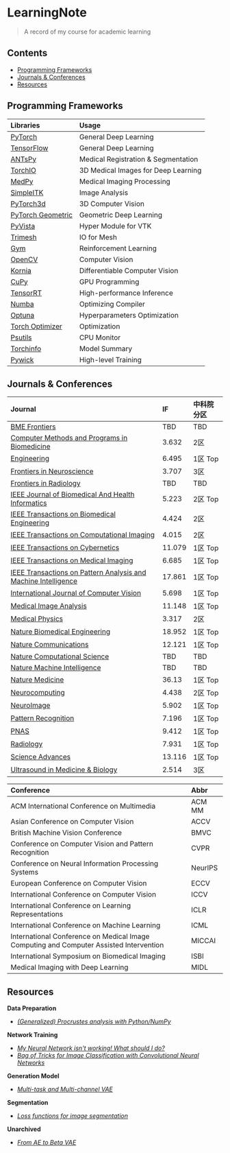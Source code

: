 # LearningNote
> A record of my course for academic learning

## Contents
- [Programming Frameworks](#program)
- [Journals & Conferences](#journal)
- [Resources](#resource)

## <span id = "program">Programming Frameworks</span>

| Libraries | Usage |
| :- | :- |
|[PyTorch](https://pytorch.org/)|General Deep Learning| 
|[TensorFlow](https://www.tensorflow.org/)|General Deep Learning|
|[ANTsPy](https://github.com/ANTsX/ANTsPy)|Medical Registration & Segmentation|
|[TorchIO](https://github.com/fepegar/torchio)| 3D Medical Images for Deep Learning|
|[MedPy](https://github.com/loli/medpy)|Medical Imaging Processing|
|[SimpleITK](https://github.com/SimpleITK/SimpleITK)|Image Analysis|
|[PyTorch3d](https://github.com/facebookresearch/pytorch3d)| 3D Computer Vision | 
|[PyTorch Geometric](https://github.com/rusty1s/pytorch_geometric) | Geometric Deep Learning |
|[PyVista](https://github.com/pyvista/pyvista)|Hyper Module for VTK|
|[Trimesh](https://github.com/mikedh/trimesh)|IO for Mesh|
|[Gym](https://github.com/openai/gym)|Reinforcement Learning|
|[OpenCV](https://opencv.org/)|Computer Vision|
|[Kornia](https://github.com/kornia/kornia)|Differentiable Computer Vision|
|[CuPy](https://github.com/cupy/cupy)|GPU Programming |
|[TensorRT](https://developer.nvidia.com/tensorrt)|High-performance Inference|
|[Numba](https://github.com/numba/numba)| Optimizing Compiler| 
|[Optuna](https://github.com/optuna/optuna) | Hyperparameters Optimization |
|[Torch Optimizer](https://github.com/jettify/pytorch-optimizer)| Optimization |
|[Psutils](https://github.com/giampaolo/psutil)|CPU Monitor|
|[Torchinfo](https://github.com/TylerYep/torchinfo)|Model Summary|
|[Pywick](https://github.com/achaiah/pywick)|High-level Training|


## <span id = "journal">Journals & Conferences</span>

| Journal | IF | 中科院分区 |
| :- | :- | :- |
| [BME Frontiers](https://spj.sciencemag.org/journals/bmef/) | TBD | TBD |
| [Computer Methods and Programs in Biomedicine](https://www.journals.elsevier.com/computer-methods-and-programs-in-biomedicine) | 3.632 | 2区 |
| [Engineering](https://www.journals.elsevier.com/engineering/) | 6.495 | 1区 Top|
| [Frontiers in Neuroscience](https://www.frontiersin.org/journals/neuroscience) | 3.707 | 3区| 
| [Frontiers in Radiology](https://www.frontiersin.org/journals/radiology) | TBD | TBD |
| [IEEE Journal of Biomedical And Health Informatics](https://www.embs.org/jbhi/) | 5.223 | 2区 Top |
| [IEEE Transactions on Biomedical Engineering](https://www.embs.org/tbme/) | 4.424 | 2区 |
| [IEEE Transactions on Computational Imaging](https://ieeexplore.ieee.org/xpl/RecentIssue.jsp?punumber=6745852) | 4.015 | 2区 |
| [IEEE Transactions on Cybernetics](https://ieeexplore.ieee.org/xpl/RecentIssue.jsp?punumber=6221036) | 11.079 | 1区 Top |
| [IEEE Transactions on Medical Imaging](https://www.embs.org/tmi/) | 6.685 | 1区 Top |
| [IEEE Transactions on Pattern Analysis and Machine Intelligence](https://ieeexplore.ieee.org/xpl/RecentIssue.jsp?punumber=34) | 17.861 | 1区 Top |
| [International Journal of Computer Vision](https://www.springer.com/journal/11263) | 5.698 | 1区 Top |
| [Medical Image Analysis](https://www.journals.elsevier.com/medical-image-analysis) | 11.148 | 1区 Top |
| [Medical Physics](https://aapm.onlinelibrary.wiley.com/journal/24734209) | 3.317 | 2区 |
| [Nature Biomedical Engineering](https://www.nature.com/natbiomedeng/) | 18.952 | 1区 Top |
| [Nature Communications](https://www.nature.com/ncomms/)| 12.121 | 1区 Top |
| [Nature Computational Science](https://www.nature.com/natcomputsci) | TBD | TBD |
| [Nature Machine Intelligence](https://www.nature.com/natmachintell/) | TBD | TBD |
| [Nature Medicine](https://www.nature.com/nm/) | 36.13 | 1区 Top |
| [Neurocomputing](https://www.journals.elsevier.com/neurocomputing) | 4.438 | 2区 Top |
| [NeuroImage](https://www.journals.elsevier.com/neuroimage) | 5.902 | 1区 Top |
| [Pattern Recognition](https://www.journals.elsevier.com/pattern-recognition) | 7.196 | 1区 Top |
| [PNAS](http://www.pnas.org/)| 9.412 | 1区 Top |
| [Radiology](https://pubs.rsna.org/journal/radiology) | 7.931 | 1区 Top |
| [Science Advances](https://advances.sciencemag.org/)| 13.116 | 1区 Top |
| [Ultrasound in Medicine & Biology](https://www.journals.elsevier.com/ultrasound-in-medicine-and-biology) | 2.514 | 3区 |

| Conference | Abbr |
| :- | :- |
|ACM International Conference on Multimedia |ACM MM |
|Asian Conference on Computer Vision|ACCV|
|British Machine Vision Conference|BMVC|
|Conference on Computer Vision and Pattern Recognition | CVPR |
|Conference on Neural Information Processing Systems|NeurIPS|
|European Conference on Computer Vision|ECCV|
|International Conference on Computer Vision | ICCV |
|International Conference on Learning Representations|ICLR|
|International Conference on Machine Learning| ICML |
|International Conference on Medical Image Computing and Computer Assisted Intervention| MICCAI |
|International Symposium on Biomedical Imaging|ISBI|
|Medical Imaging with Deep Learning| MIDL |

## <span id = "resource">Resources</span>
**Data Preparation**
- [*(Generalized) Procrustes analysis with Python/NumPy*](https://medium.com/@olga_kravchenko/generalized-procrustes-analysis-with-python-numpy-c571e8e8a421)

**Network Training** 
- [*My Neural Network isn't working! What should I do?*](http://theorangeduck.com/page/neural-network-not-working)
- [*Bag of Tricks for Image Classification with Convolutional Neural Networks*](https://openaccess.thecvf.com/content_CVPR_2019/papers/He_Bag_of_Tricks_for_Image_Classification_with_Convolutional_Neural_Networks_CVPR_2019_paper.pdf)

**Generation Model**
- [*Multi-task and Multi-channel VAE*](https://github.com/ggbioing/mcvae)

**Segmentation**
- [*Loss functions for image segmentation*](https://github.com/JunMa11/SegLoss)

**Unarchived**
- [*From AE to Beta VAE*](https://lilianweng.github.io/lil-log/2018/08/12/from-autoencoder-to-beta-vae.html)






